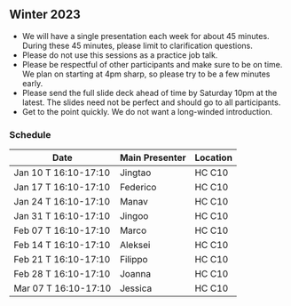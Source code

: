 ## Winter 2023

- We will have a single presentation each week for about 45 minutes. During these 45 minutes, please limit to clarification questions.
- Please do not use this sessions as a practice job talk.
- Please be respectful of other participants and make sure to be on time. We plan on starting at 4pm sharp, so please try to be a few minutes early.
- Please send the full slide deck ahead of time by Saturday 10pm at the latest. The slides need not be perfect and should go to all participants.
- Get to the point quickly. We do not want a long-winded introduction.

### Schedule

| Date                        | Main Presenter | Location      |
|-----------------------------|----------------|---------------|
| Jan 10 T 16:10-17:10        | Jingtao        | HC C10        |
| Jan 17 T 16:10-17:10        | Federico       | HC C10        |
| Jan 24 T 16:10-17:10        | Manav          | HC C10        |
| Jan 31 T 16:10-17:10        | Jingoo         | HC C10        |
| Feb 07 T 16:10-17:10        | Marco          | HC C10        |
| Feb 14 T 16:10-17:10        | Aleksei        | HC C10        |
| Feb 21 T 16:10-17:10        | Filippo        | HC C10        |
| Feb 28 T 16:10-17:10        | Joanna         | HC C10        |
| Mar 07 T 16:10-17:10        | Jessica        | HC C10        |

